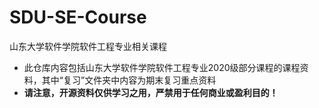 # SDU-SE-Course
山东大学软件学院软件工程专业相关课程

- 此仓库内容包括山东大学软件学院软件工程专业2020级部分课程的课程资料，其中“复习”文件夹中内容为期末复习重点资料
- **请注意，开源资料仅供学习之用，严禁用于任何商业或盈利目的！**
